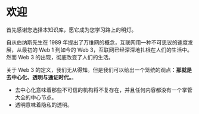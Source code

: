 # 欢迎
首先感谢您选择本知识库，愿它成为您学习路上的明灯。

自从伯纳斯先生在 1989 年提出了万维网的概念，互联网用一种不可思议的速度发展，从最初的 Web 1 到如今的 Web 3，互联网已经深深地扎根在人们的生活中。然而 Web 3 的出现，彻底改变了人们的生活。

关于 Web 3 的定义，我们无从得知。但是我们可以给出一个笼统的观点：**那就是去中心化、透明与通证时代。**。
- 去中心化意味着那些不可信的机构将不复存在，并且任何内容都没有一个掌管大全的中心节点。
- 透明意味着隐私的透明。

